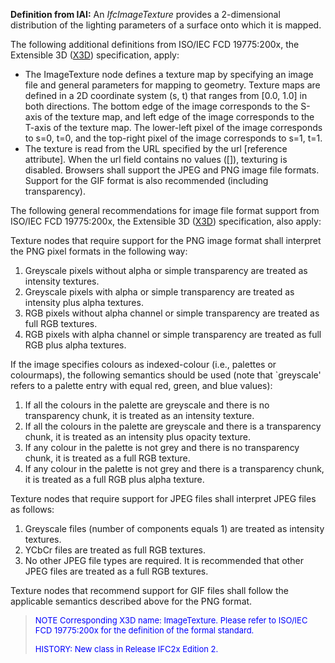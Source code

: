 **Definition
from IAI:** An _IfcImageTexture_ provides a 2-dimensional distribution of the lighting parameters of a surface onto which it is mapped.

The following additional definitions from ISO/IEC FCD 19775:200x, the Extensible 3D ([X3D](http://www.web3d.org/x3d/specifications/x3d_specification.html)) specification, apply:

* The ImageTexture node defines a texture map by specifying an image file and general parameters for mapping to geometry. Texture maps are defined in a 2D coordinate system (s, t) that ranges from [0.0, 1.0] in both directions. The bottom edge of the image corresponds to the S-axis of the texture map, and left edge of the image corresponds to the T-axis of the texture map. The lower-left pixel of the image corresponds to s=0, t=0, and the top-right pixel of the image corresponds to s=1, t=1.
* The texture is read from the URL specified by the url [reference attribute]. When the url field contains no values ([]), texturing is disabled. Browsers shall support the JPEG and PNG image file formats. Support for the GIF format is also recommended (including transparency).

The following general recommendations for image file format support from ISO/IEC FCD 19775:200x, the Extensible 3D ([X3D](http://www.web3d.org/x3d/specifications/x3d_specification.html)) specification, also apply:

Texture nodes that require support for the PNG image format shall interpret the PNG pixel formats in the following way:

1.  Greyscale pixels without alpha or simple transparency are treated as intensity textures. 
2.  Greyscale pixels with alpha or simple transparency are treated as intensity plus alpha textures. 
3.  RGB pixels without alpha channel or simple transparency are treated as full RGB textures. 
4.  RGB pixels with alpha channel or simple transparency are treated as full RGB plus alpha textures. 

If the image specifies colours as indexed-colour (i.e., palettes or colourmaps), the following semantics should be used (note that `greyscale' refers to a palette entry with equal red, green, and blue values):

1.  If all the colours in the palette are greyscale and there is no transparency chunk, it is treated as an intensity texture. 
2.  If all the colours in the palette are greyscale and there is a transparency chunk, it is treated as an intensity plus opacity texture. 
3.  If any colour in the palette is not grey and there is no transparency chunk, it is treated as a full RGB texture. 
4.  If any colour in the palette is not grey and there is a transparency chunk, it is treated as a full RGB plus alpha texture. 

Texture nodes that require support for JPEG files shall interpret JPEG files as follows:

1.  Greyscale files (number of components equals 1) are treated as intensity textures. 
2.  YCbCr files are treated as full RGB textures. 
3.  No other JPEG file types are required. It is recommended that other JPEG files are treated as a full RGB textures.

Texture nodes that recommend support for GIF files shall follow the applicable semantics described above for the PNG format.

> <font color="#0000ff" size="-1"> NOTE Corresponding
X3D name: ImageTexture. Please refer to ISO/IEC FCD 19775:200x for the
definition of the formal standard. </font>
> 
> <font color="#0000ff" size="-1">HISTORY: New class
in Release IFC2x Edition 2.</font>
>